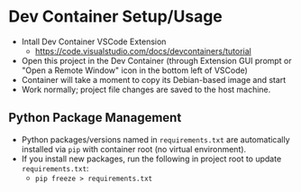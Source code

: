 # Dev Container Setup/Usage
- Intall Dev Container VSCode Extension
    - https://code.visualstudio.com/docs/devcontainers/tutorial
- Open this project in the Dev Container (through Extension GUI prompt or "Open a Remote Window" icon in the bottom left of VSCode)
- Container will take a moment to copy its Debian-based image and start
- Work normally; project file changes are saved to the host machine.

## Python Package Management
- Python packages/versions named in `requirements.txt` are automatically installed via `pip` with container root (no virtual environment).
- If you install new packages, run the following in project root to update `requirements.txt`: 
    - `pip freeze > requirements.txt`

